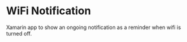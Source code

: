 # WiFi Notification

Xamarin app to show an ongoing notification as a reminder when wifi is turned off.
